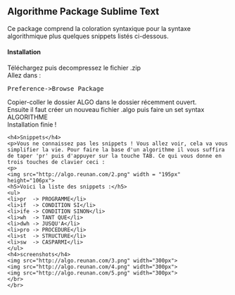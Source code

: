 <html lang="fr">
<head>
  <meta charset="utf-8">
  <link rel="stylesheet" href="bootstrap/css/bootstrap.css">
<body>
<div class="container">
	<h2>Algorithme Package Sublime Text</h2>
	<p>Ce package comprend la coloration syntaxique pour la syntaxe algorithmique plus quelques snippets listés ci-dessous. </p>
	<h4>Installation</h4>
	  Téléchargez puis decompressez le fichier .zip<br>
	  Allez dans :
	  <pre>Preference->Browse Package</pre> 
	  Copier-coller le dossier ALGO dans le dossier récemment ouvert.<br>
	  Ensuite il faut créer un nouveau fichier .algo puis faire un set syntax ALGORITHME<br>
	  Installation finie !
	
	<h4>Snippets</h4>
	<p>Vous ne connaissez pas les snippets ! Vous allez voir, cela va vous simplifier la vie. Pour faire la base d'un algorithme il vous suffira de taper 'pr' puis d'appuyer sur la touche TAB. Ce qui vous donne en trois touches de clavier ceci :
	<p>
	<img src="http://algo.reunan.com/2.png" width = "195px" height="106px">
	<h5>Voici la liste des snippets :</h5>
	<ul>
	<li>pr  -> PROGRAMME</li>
	<li>if  -> CONDITION SI</li>
	<li>ife -> CONDITION SINON</li>
	<li>wh  -> TANT QUE</li>
	<li>dwh -> JUSQU'A</li>
	<li>pro -> PROCEDURE</li>
	<li>st  -> STRUCTURE</li>
	<li>sw  -> CASPARMI</li>
	</ul>
	<h4>screenshots</h4>
	<img src="http://algo.reunan.com/3.png" width="300px"> 
	<img src="http://algo.reunan.com/4.png" width="300px">
	<img src="http://algo.reunan.com/5.png" width="300px">
	</br>
	</br>


</div>
</head>
</body>
</html>